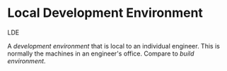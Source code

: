 # Local Development Environment


LDE

A *development environment* that is local to an individual engineer.
This is normally the machines in an engineer's office. Compare to *build
environment*.


